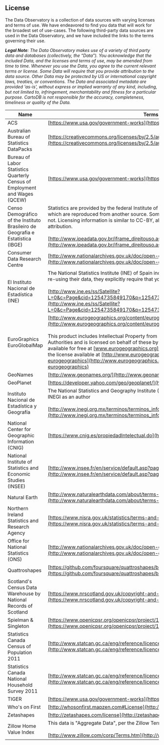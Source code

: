 ## License

The Data Observatory is a collection of data sources with varying licenses and terms of use. We have endeavored to find you data that will work for the broadest set of use-cases. The following third-party data sources are used in the Data Observatory, and we have included the links to the terms governing their use.

_**Legal Note**: The Data Observatory makes use of a variety of third party data and databases (collectively, the “Data”). You acknowledge that the included Data, and the licenses and terms of use, may be amended from time to time. Whenever you use the Data, you agree to the current relevant terms or license. Some Data will require that you provide attribution to the data source. Other Data may be protected by US or international copyright laws, treaties, or conventions. The Data and associated metadata are provided 'as-is', without express or implied warranty of any kind, including, but not limited to, infringement, merchantability and fitness for a particular purpose. CartoDB is not responsible for the accuracy, completeness, timeliness or quality of the Data._

Name  | Terms link 
-------|---------
ACS   |  [https://www.usa.gov/government-works](https://www.usa.gov/government-works)
Australian Bureau of Statistics DataPacks   |  [https://creativecommons.org/licenses/by/2.5/au/](https://creativecommons.org/licenses/by/2.5/au/)
Bureau of Labor Statistics Quarterly Census of Employment and Wages (QCEW) | [https://www.usa.gov/government-works](https://www.usa.gov/government-works)
Censo Demográfico of the Instituto Brasileiro de Geografia e Estatística (IBGE) | Statistics are provided by the federal Institute of Applied Economic Research (IPEA), many of which are reproduced from another source. Some series are regularly updated, others are not. Licensing information is similar to CC-BY, allowing copying and reuse, but requiring attribution.<br /><br />[http://www.ipeadata.gov.br/iframe_direitouso.aspx](http://www.ipeadata.gov.br/iframe_direitouso.aspx?width=1009&height=767)
Consumer Data Research Centre | [http://www.nationalarchives.gov.uk/doc/open-government-licence/version/2/](http://www.nationalarchives.gov.uk/doc/open-government-licence/version/2/)
El Instituto Nacional de Estadística (INE) | The National Statistics Institute (INE) of Spain includes data from multiple sources. If you are re-using their data, they explicitly require that you reference them accordingly<br /><br />[http://www.ine.es/ss/Satellite?L=0&c=Page&cid=1254735849170&p=1254735849170&pagename=Ayuda%2FINELayout](http://www.ine.es/ss/Satellite?L=0&c=Page&cid=1254735849170&p=1254735849170&pagename=Ayuda%2FINELayout)
EuroGraphics EuroGlobalMap | [http://www.eurogeographics.org/content/eurogeographics-euroglobalmap-opendata](http://www.eurogeographics.org/content/eurogeographics-euroglobalmap-opendata)<br /><br />This product includes Intellectual Property from European National Mapping and Cadastral Authorities and is licensed on behalf of these by EuroGeographics. Original product is available for free at [www.eurogeographics.org](http://www.eurogeographics.org/). Terms of the license available at [http://www.eurogeographics.org/form/topographic-data-eurogeographics](http://www.eurogeographics.org/form/topographic-data-eurogeographics)
GeoNames  |  [http://www.geonames.org/](http://www.geonames.org/)
GeoPlanet  |  [https://developer.yahoo.com/geo/geoplanet/](https://developer.yahoo.com/geo/geoplanet/)
Instituto Nacional de Estadística y Geografía  |  The National Statistics and Geography Institute (INEGI) of Mexico requires credit be given to INEGI as an author<br /><br />[http://www.inegi.org.mx/terminos/terminos_info.aspx](http://www.inegi.org.mx/terminos/terminos_info.aspx)
National Center for Geographic Information (CNIG) | [https://www.cnig.es/propiedadIntelectual.do](https://www.cnig.es/propiedadIntelectual.do)
National Institute of Statistics and Economic Studies (INSEE) | [http://www.insee.fr/en/service/default.asp?page=rediffusion/copyright.htm](http://www.insee.fr/en/service/default.asp?page=rediffusion/copyright.htm)
Natural Earth  |  [http://www.naturalearthdata.com/about/terms-of-use/](http://www.naturalearthdata.com/about/terms-of-use/)
Northern Ireland Statistics and Research Agency | [https://www.nisra.gov.uk/statistics/terms-and-conditions](https://www.nisra.gov.uk/statistics/terms-and-conditions)
Office for National Statistics (ONS) | [http://www.nationalarchives.gov.uk/doc/open-government-licence/version/2/](http://www.nationalarchives.gov.uk/doc/open-government-licence/version/2/)
Quattroshapes  |  [https://github.com/foursquare/quattroshapes/blob/master/LICENSE.md](https://github.com/foursquare/quattroshapes/blob/master/LICENSE.md)
Scotland's Census Data Warehouse by National Records of Scotland | [https://www.nrscotland.gov.uk/copyright-and-disclaimer](https://www.nrscotland.gov.uk/copyright-and-disclaimer)
Spielman & Singleton  |  [https://www.openicpsr.org/openicpsr/project/100235/version/V5/view](https://www.openicpsr.org/openicpsr/project/100235/version/V5/view)
Statistics Canada Census of Population 2011 | [http://www.statcan.gc.ca/eng/reference/licence](http://www.statcan.gc.ca/eng/reference/licence)
Statistics Canada National Household Survey 2011 | [http://www.statcan.gc.ca/eng/reference/licence](http://www.statcan.gc.ca/eng/reference/licence)
TIGER   |  [https://www.usa.gov/government-works](https://www.usa.gov/government-works)
Who's on First |  [http://whosonfirst.mapzen.com#License](http://whosonfirst.mapzen.com#License)
Zetashapes  |  [http://zetashapes.com/license](http://zetashapes.com/license)
Zillow Home Value Index | This data is "Aggregate Data", per the Zillow Terms of Use<br /><br />[http://www.zillow.com/corp/Terms.htm](http://www.zillow.com/corp/Terms.htm)